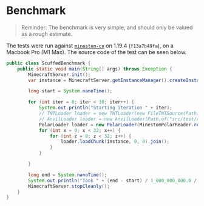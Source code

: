 # Benchmark

> Reminder: The benchmark is very simple, and should only be valued as a rough estimate.

The tests were run against [`minestom-ce`](https://github.com/hollow-cube/minestom-ce) on 1.19.4 (`f13a7b49fa`),
on a Macbook Pro (M1 Max). The source code of the test can be seen below.

```java
public class ScuffedBenchmark {
    public static void main(String[] args) throws Exception {
        MinecraftServer.init();
        var instance = MinecraftServer.getInstanceManager().createInstanceContainer();

        long start = System.nanoTime();

        for (int iter = 0; iter < 10; iter++) {
            System.out.println("Starting iteration " + iter);
            // TNTLoader loader = new TNTLoader(new FileTNTSource(Path.of("src/test/resources/bench/bench.tnt")));
            // AnvilLoader loader = new AnvilLoader(Path.of("src/test/resources/bench"));
            PolarLoader loader = new PolarLoader(MinestomPolarReader.read(Files.readAllBytes(Path.of("src/test/resources/bench.polar"))));
            for (int x = 0; x < 32; x++) {
                for (int z = 0; z < 32; z++) {
                    loader.loadChunk(instance, 0, 0).join();
                }
            }

        }

        long end = System.nanoTime();
        System.out.println("Took " + (end - start) / 1_000_000_000.0 / 10.0 + " seconds/iter");
        MinecraftServer.stopCleanly();
    }
}
```
